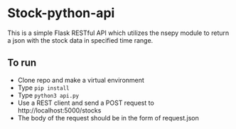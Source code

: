 # Stock-python-api
This is a simple Flask RESTful API which utilizes the nsepy module to return a json with the stock data in specified time range.
## To run
- Clone repo and make a virtual environment
- Type `pip install`
- Type `python3 api.py`
- Use a REST client and send a POST request to http://localhost:5000/stocks
- The body of the request should be in the form of request.json

